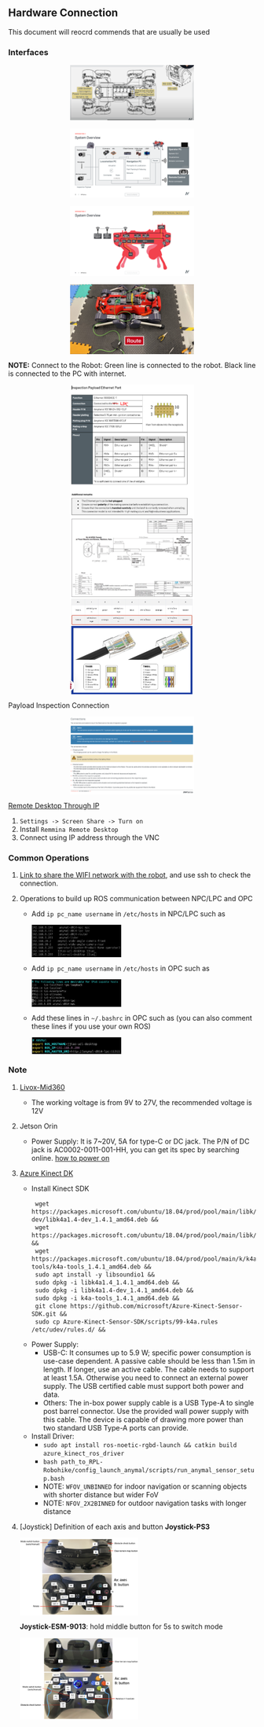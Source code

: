 ## Hardware Connection
This document will reocrd commends that are usually be used

### Interfaces
<div align="center">
  <a href="">
    <img align="center" src="image/anymal_d014_hardware_interface.png" width="50%" alt="anymal_d014_hardware_interface">
  </a> 
</div>

</br>

<div align="center">
  <a href="">
    <img align="center" src="image/anymal_d014_sensor_overview.png" width="50%" alt="anymal_d014_sensor_overview.png">
  </a> 
</div>

</br>

<div align="center">
  <a href="">
    <img align="center" src="image/anymal_d014_sensor_network_overview.png" width="50%" alt="anymal_d014_sensor_network_overview.png">
  </a> 
</div>

</br>

<div align="center">
  <a href="">
    <img align="center" src="image/anymal_d014_network_connection.png" width="50%" alt="anymal_d014_network_connection">
  </a> 
</div>

**NOTE:** Connect to the Robot: Green line is connected to the robot. Black line is connected to the PC with internet. 

<div align="center">
  <a href="">
    <img align="center" src="image/anymal_d014_payload_inspection_ethernet.png" width="50%" alt="anmal_d014_payload_inspection_ethernet">
  </a>
</div>

<div align="center">
  <a href="">
    <img align="center" src="image/hardware_rj45_anymal_ethernet.jpeg" width="50%" alt="hardware_rj45_anymal_ethernet">
  </a> 
</div>

<div align="center">
  <a href="">
    <img align="center" src="image/hardware_rj45_pin_color.png" width="50%" alt="hardware_rj45_pin_color">
  </a> 
</div>

Payload Inspection Connection
<div align="center">
  <a href="">
    <img align="center" src="image/anymal_payload_connection.png" width="50%" alt="image/anymal_payload_connection.png">
  </a>
</div>

[Remote Desktop Through IP](https://ubuntu.com/tutorials/access-remote-desktop#3-add-a-connection)
1. ```Settings -> Screen Share -> Turn on```
2. Install ```Remmina Remote Desktop```
3. Connect using IP address through the VNC

### Common Operations
1. [Link to share the WIFI network with the robot](https://anymal-research.docs.anymal.com/user_manual/anymal_d100_operators_manual-workforce_app/release-23.12/html/Operators_Manual/Service_and_maintenance/Upgrade_the_software_and_firmware_of_the_Robot/Share_the_internet_connection_from_the_OPC_to_the_Robot.htm), and use ssh to check the connection.

2. Operations to build up ROS communication between NPC/LPC and OPC

   - Add ```ip pc_name username``` in ```/etc/hosts``` in NPC/LPC such as
      <div align="left">
        <a href="">
          <img align="center" src="image/screenshot_host_hosts.png" width="40%" alt="screenshot_host_hosts">
        </a> 
      </div>
     
	- Add ```ip pc_name username``` in ```/etc/hosts``` in OPC such as
      <div align="left">
        <a href="">
        <img align="center" src="image/screenshot_client_hosts.png" width="40%" alt="screenshot_client_hosts">
        </a> 
      </div>     
     
   - Add these lines in ```~/.bashrc``` in OPC such as (you can also comment these lines if you use your own ROS)
     <div align="left">
       <a href="">
         <img align="center" src="image/screenshot_client_bash.png" width="40%" alt="screenshot_client_bash">
       </a> 
     </div>     

### Note
1. [Livox-Mid360](https://terra-1-g.djicdn.com/851d20f7b9f64838a34cd02351370894/livox%20mid%20360%20%E7%94%A8%E6%88%B7%E4%BD%BF%E7%94%A8%E6%89%8B%E5%86%8C240222/Livox_Mid-360_User_Manual_EN.pdf)
   - The working voltage is from 9V to 27V, the recommended voltage is 12V
2. Jetson Orin
   - Power Supply: It is 7~20V, 5A for type-C or DC jack. The P/N of DC jack is AC0002-0011-001-HH, you can get its spec by searching online. [how to power on](https://developer.nvidia.com/embedded/learn/jetson-agx-orin-devkit-user-guide/howto.html)
3. [Azure Kinect DK](https://learn.microsoft.com/en-us/azure/kinect-dk/hardware-specification)
   - Install Kinect SDK
     ```
      wget https://packages.microsoft.com/ubuntu/18.04/prod/pool/main/libk/libk4a1.4-dev/libk4a1.4-dev_1.4.1_amd64.deb &&
      wget https://packages.microsoft.com/ubuntu/18.04/prod/pool/main/libk/libk4a1.4/libk4a1.4_1.4.1_amd64.deb &&
      wget https://packages.microsoft.com/ubuntu/18.04/prod/pool/main/k/k4a-tools/k4a-tools_1.4.1_amd64.deb &&
      sudo apt install -y libsoundio1 &&
      sudo dpkg -i libk4a1.4_1.4.1_amd64.deb &&
      sudo dpkg -i libk4a1.4-dev_1.4.1_amd64.deb &&
      sudo dpkg -i k4a-tools_1.4.1_amd64.deb &&
      git clone https://github.com/microsoft/Azure-Kinect-Sensor-SDK.git &&
      sudo cp Azure-Kinect-Sensor-SDK/scripts/99-k4a.rules /etc/udev/rules.d/ &&
     ```
   - Power Supply:
     - USB-C: It consumes up to 5.9 W; specific power consumption is use-case dependent. A passive cable should be less than 1.5m in length. If longer, use an active cable. The cable needs to support at least 1.5A. Otherwise you need to connect an external power supply. The USB certified cable must support both power and data.
     - Others: The in-box power supply cable is a USB Type-A to single post barrel connector. Use the provided wall power supply with this cable. The device is capable of drawing more power than two standard USB Type-A ports can provide.
   - Install Driver:
     - ```sudo apt install ros-noetic-rgbd-launch && catkin build azure_kinect_ros_driver```
     - ```bash path_to_RPL-Robohike/config_launch_anymal/scripts/run_anymal_sensor_setup.bash```
     - NOTE: ```WFOV_UNBINNED``` for indoor navigation or scanning objects with shorter distance but wider FoV
     - NOTE: ```NFOV_2X2BINNED``` for outdoor navigation tasks with longer distance
3. [Joystick] Definition of each axis and button
    **Joystick-PS3**
    <div align="left">
      <a href="">
        <img align="center" src="image/joystick_ps3_description.png" width="50%" alt="joystick_ps3_description">
      </a> 
    </div>
    
    **Joystick-ESM-9013**: hold middle button for 5s to switch mode
    <div align="left">
      <a href="">
        <img align="center" src="image/joystick_esm9013_description.png" width="50%" alt="joystick_esm9013_description">
      </a> 
    </div>
